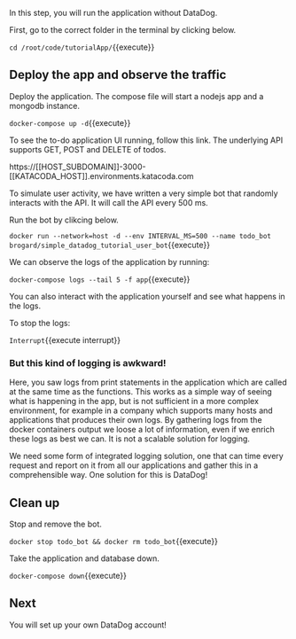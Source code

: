 
In this step, you will run the application without DataDog.  

First, go to the correct folder in the terminal by clicking below.

`cd /root/code/tutorialApp/`{{execute}}

## Deploy the app and observe the traffic

Deploy the application. The compose file will start a nodejs app and a mongodb instance. 

`docker-compose up -d`{{execute}}

To see the to-do application UI running, follow this link. The underlying API supports GET, POST and DELETE of todos.

https://[[HOST_SUBDOMAIN]]-3000-[[KATACODA_HOST]].environments.katacoda.com

To simulate user activity, we have written a very simple bot that randomly interacts with the API. It will call the API every 500 ms.

Run the bot by clikcing below. 

`docker run --network=host -d --env INTERVAL_MS=500 --name todo_bot brogard/simple_datadog_tutorial_user_bot`{{execute}}

We can observe the logs of the application by running:

`docker-compose logs --tail 5 -f app`{{execute}}

You can also interact with the application yourself and see what happens in the logs. 

To stop the logs:

`Interrupt`{{execute interrupt}}


### But this kind of logging is awkward!

Here, you saw logs from print statements in the application which are called at the same time as the functions.
This works as a simple way of seeing what is happening in the app, but is not sufficient in a more complex environment,
for example in a company which supports many hosts and applications that produces their own logs. By gathering logs 
from the docker containers output we loose a lot of information, even if we enrich these logs as best we can. 
It is not a scalable solution for logging. 

We need some form of integrated logging solution, one that can time every request and report on it from all our applications
and gather this in a comprehensible way. One solution for this is DataDog!

## Clean up

Stop and remove the bot.

`docker stop todo_bot && docker rm todo_bot`{{execute}}

Take the application and database down.

`docker-compose down`{{execute}}

## Next

You will set up your own DataDog account!
